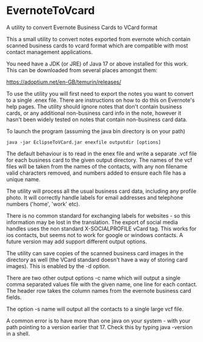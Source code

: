 # EvernoteToVcard
A utility to convert Evernote Business Cards to VCard format

This a small utility to convert notes exported from evernote which contain
scanned business cards to vcard format which
are compatible with most contact management applications. 

You need have a JDK (or JRE) of Java 17 or above installed for this work.
This can be downloaded from several places amongst them:

https://adoptium.net/en-GB/temurin/releases/

To use the utility you will first need to export the notes you want to convert
to a single .enex file. There are instructions on how to do this on Evernote's help
pages. The utility should ignore notes that don't contain business cards, or any
additional non-business card info in the note, however it hasn't been widely 
tested on notes that contain non-business card data. 

To launch the program (assuming the java bin directory is on your path)

    java -jar EclipseToVCard.jar enexfile outputdir [options]

The default behaviour is to read in the enex file and write a separate .vcf file
for each business card to the given output directory. The names of the vcf files will
be taken from the names of the contacts, with any non filename valid characters removed, and
numbers added to ensure each file has a unique name. 

The utility will process all the usual business card data, including any profile photo. It will
correctly handle labels for email addresses and telephone numbers ('home', 'work' etc).

There is no common standard for exchanging labels for websites - so this information may
be lost in the translation. The export of social media handles uses the non standard
X-SOCIALPROFILE vCard tag. This works for ios contacts, but seems not to work for google or
windows contacts. A future version may add support different output options. 

The utility can save copies of the scanned business card images in the directory as well (the 
VCard standard doesn't have a way of storing card images). This is enabled by the -d option.

There are two other output options -c name which will output a single comma separated
values file with the given name, one line for each contact. The header row takes the column
names from the evernote business card fields. 

The option -s name will output all the contacts to a single large vcf file. 

A common error is to have more than one java on your system - with your path
pointing to a version earlier that 17. Check this by typing java -version in a shell.





